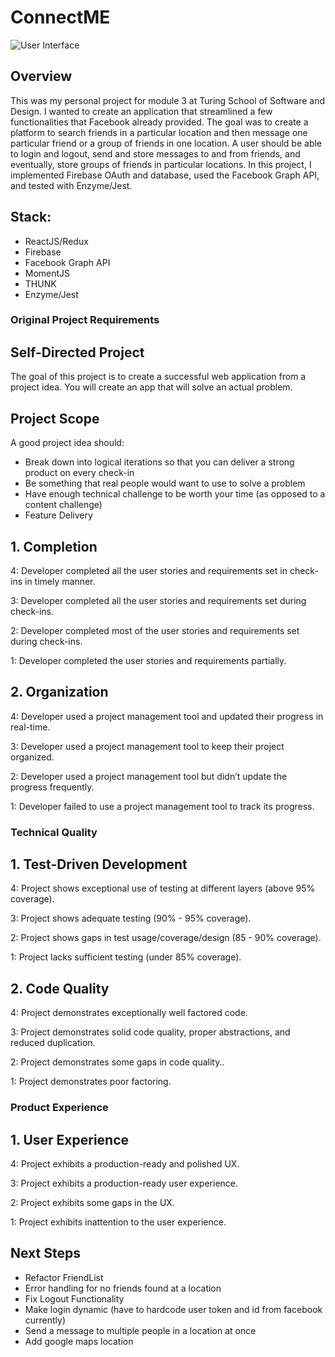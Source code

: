 # ConnectME

![User Interface](https://i.imgur.com/E4aPHt0.png)


## Overview
This was my personal project for module 3 at Turing School of Software and Design. I wanted to create an application that streamlined a few functionalities that Facebook already provided. The goal was to create a platform to search friends in a particular location and then message one particular friend or a group of friends in one location. A user should be able to login and logout, send and store messages to and from friends, and eventually, store groups of friends in particular locations. In this project, I implemented Firebase OAuth and database, used the Facebook Graph API, and tested with Enzyme/Jest. 

## Stack: 

- ReactJS/Redux
- Firebase
- Facebook Graph API
- MomentJS
- THUNK
- Enzyme/Jest


### Original Project Requirements 

## Self-Directed Project

The goal of this project is to create a successful web application from a project idea. You will create an app that will solve an actual problem.

## Project Scope

A good project idea should:

- Break down into logical iterations so that you can deliver a strong product on every check-in
- Be something that real people would want to use to solve a problem
- Have enough technical challenge to be worth your time (as opposed to a content challenge)
- Feature Delivery

## 1. Completion

4: Developer completed all the user stories and requirements set in check-ins in timely manner.

3: Developer completed all the user stories and requirements set during check-ins.

2: Developer completed most of the user stories and requirements set during check-ins.

1: Developer completed the user stories and requirements partially.

## 2. Organization

4: Developer used a project management tool and updated their progress in real-time.

3: Developer used a project management tool to keep their project organized.

2: Developer used a project management tool but didn’t update the progress frequently.

1: Developer failed to use a project management tool to track its progress.

### Technical Quality

## 1. Test-Driven Development

4: Project shows exceptional use of testing at different layers (above 95% coverage).

3: Project shows adequate testing (90% - 95% coverage).

2: Project shows gaps in test usage/coverage/design (85 - 90% coverage).

1: Project lacks sufficient testing (under 85% coverage).

## 2. Code Quality

4: Project demonstrates exceptionally well factored code.

3: Project demonstrates solid code quality, proper abstractions, and reduced duplication.

2: Project demonstrates some gaps in code quality..

1: Project demonstrates poor factoring.

### Product Experience

## 1. User Experience

4: Project exhibits a production-ready and polished UX.

3: Project exhibits a production-ready user experience.

2: Project exhibits some gaps in the UX.

1: Project exhibits inattention to the user experience.

## Next Steps

  - Refactor FriendList
  - Error handling for no friends found at a location
  - Fix Logout Functionality
  - Make login dynamic (have to hardcode user token and id from facebook currently)
  - Send a message to multiple people in a location at once
  - Add google maps location
